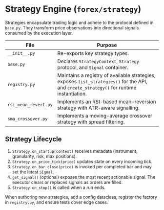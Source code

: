# Strategy Engine (`forex/strategy`)

Strategies encapsulate trading logic and adhere to the protocol defined in
`base.py`.  They transform price observations into directional signals consumed
by the execution layer.

| File | Purpose |
| --- | --- |
| `__init__.py` | Re-exports key strategy types. |
| `base.py` | Declares `StrategyContext`, `Strategy` protocol, and `Signal` container. |
| `registry.py` | Maintains a registry of available strategies, exposes `list_strategies()` for the API, and `create_strategy()` for runtime instantiation. |
| `rsi_mean_revert.py` | Implements an RSI-based mean-reversion strategy with ATR-aware signalling. |
| `sma_crossover.py` | Implements a moving-average crossover strategy with spread filtering. |

## Strategy Lifecycle

1. `Strategy.on_startup(context)` receives metadata (instrument, granularity,
   risk, max positions).
2. `Strategy.on_price_tick(price)` updates state on every incoming tick.
3. `Strategy.on_bar_close(price)` is invoked per completed bar and may set the
   latest `Signal`.
4. `get_signal()` (optional) exposes the most recent actionable signal.  The
   executor clears or replaces signals as orders are filled.
5. `Strategy.on_stop()` is called when a run ends.

When authoring new strategies, add a config dataclass, register the factory in
`registry.py`, and ensure tests cover edge cases.
